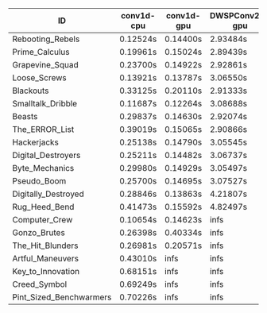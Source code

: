 |ID|conv1d-cpu|conv1d-gpu|DWSPConv2D-gpu|gemm-gpu|avg|
|-|-|-|-|-|-|
|Rebooting_Rebels|0.12524s|0.14400s|2.93484s|1.73281s|1.23422s|
|Prime_Calculus|0.19961s|0.15024s|2.89439s|1.72877s|1.24325s|
|Grapevine_Squad|0.23700s|0.14922s|2.92861s|1.81856s|1.28335s|
|Loose_Screws|0.13921s|0.13787s|3.06550s|1.81651s|1.28977s|
|Blackouts|0.33125s|0.20110s|2.91333s|1.78626s|1.30798s|
|Smalltalk_Dribble|0.11687s|0.12264s|3.08688s|1.94492s|1.31783s|
|Beasts|0.29837s|0.14630s|2.92074s|1.97520s|1.33515s|
|The_ERROR_List|0.39019s|0.15065s|2.90866s|1.93934s|1.34721s|
|Hackerjacks|0.25138s|0.14790s|3.05545s|1.93832s|1.34826s|
|Digital_Destroyers|0.25211s|0.14482s|3.06737s|1.94071s|1.35125s|
|Byte_Mechanics|0.29980s|0.14929s|3.05497s|1.93883s|1.36072s|
|Pseudo_Boom|0.25700s|0.14695s|3.07527s|2.00776s|1.37174s|
|Digitally_Destroyed|0.28846s|0.13863s|4.21807s|2.55375s|1.79973s|
|Rug_Heed_Bend|0.41473s|0.15592s|4.82497s|4.28006s|2.41892s|
|Computer_Crew|0.10654s|0.14623s|infs|4.37669s|infs|
|Gonzo_Brutes|0.26398s|0.40334s|infs|4.39366s|infs|
|The_Hit_Blunders|0.26981s|0.20571s|infs|1.94532s|infs|
|Artful_Maneuvers|0.43010s|infs|infs|4.45005s|infs|
|Key_to_Innovation|0.68151s|infs|infs|4.44176s|infs|
|Creed_Symbol|0.69249s|infs|infs|4.35763s|infs|
|Pint_Sized_Benchwarmers|0.70226s|infs|infs|4.45300s|infs|
